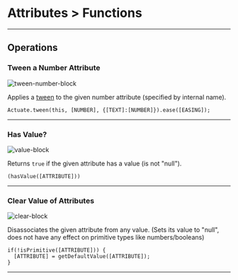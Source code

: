 # Attributes > Functions

***

## Operations

### <a name="tween-number"></a> Tween a Number Attribute

![tween-number-block](http://static.stencyl.com/pedia2/block-images/5%20-%20Attributes/5%20-%20Functions/tween-number.png)

Applies a [tween](http://www.stencyl.com/help/view/tweening/) to the given number attribute (specified by internal name).

```
Actuate.tween(this, [NUMBER], {[TEXT]:[NUMBER]}).ease([EASING]);
```

***

### <a name="value"></a> Has Value?

![value-block](http://static.stencyl.com/pedia2/block-images/5%20-%20Attributes/5%20-%20Functions/value.png)

Returns `true` if the given attribute has a value (is not "null").

```
(hasValue([ATTRIBUTE]))
```

***

### <a name="clear"></a> Clear Value of Attributes

![clear-block](http://static.stencyl.com/pedia2/block-images/5%20-%20Attributes/5%20-%20Functions/clear.png)

Disassociates the given attribute from any value. (Sets its value to "null", does not have any effect on primitive types like numbers/booleans)

```
if(!isPrimitive([ATTRIBUTE])) {
  [ATTRIBUTE] = getDefaultValue([ATTRIBUTE]);
}
```

***
